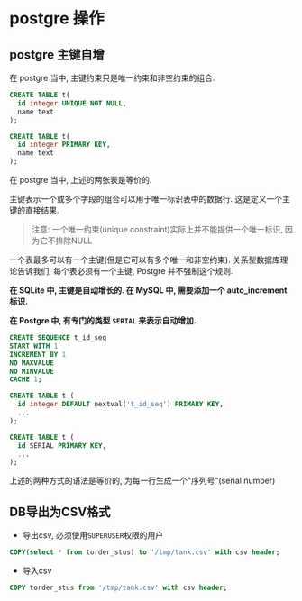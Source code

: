 # postgre 操作

## postgre 主键自增

在 postgre 当中, 主键约束只是唯一约束和非空约束的组合.

```sql
CREATE TABLE t(
  id integer UNIQUE NOT NULL,
  name text
);
```

```sql
CREATE TABLE t(
  id integer PRIMARY KEY,
  name text
);
```

在 postgre 当中, 上述的两张表是等价的.

主键表示一个或多个字段的组合可以用于唯一标识表中的数据行. 这是定义一个主键的直接结果. 

> 注意: 一个唯一约束(unique constraint)实际上并不能提供一个唯一标识, 因为它不排除NULL

一个表最多可以有一个主键(但是它可以有多个唯一和非空约束). 关系型数据库理论告诉我们, 每个表必须有一个主键, Postgre
并不强制这个规则.

**在 SQLite 中, 主键是自动增长的. 在 MySQL 中, 需要添加一个 auto_increment 标识.**

**在 Postgre 中, 有专门的类型 `SERIAL` 来表示自动增加.**


```sql
CREATE SEQUENCE t_id_seq
START WITH 1
INCREMENT BY 1
NO MAXVALUE
NO MINVALUE
CACHE 1;

CREATE TABLE t (
  id integer DEFAULT nextval('t_id_seq') PRIMARY KEY,
  ...
);
```

```sql
CREATE TABLE t (
  id SERIAL PRIMARY KEY,
  ...
);
```

上述的两种方式的语法是等价的, 为每一行生成一个"序列号"(serial number)

## DB导出为CSV格式

- 导出csv, 必须使用`SUPERUSER`权限的用户
```sql
COPY(select * from torder_stus) to '/tmp/tank.csv' with csv header;
```

- 导入csv
```sql
COPY torder_stus from '/tmp/tank.csv' with csv header;
```